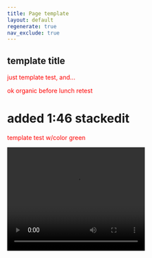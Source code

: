 ```yaml
---
title: Page template
layout: default
regenerate: true
nav_exclude: true
---  
```


<head>
<meta jimvar="1">
<link rel="stylesheet"  href="../oahuv1/images/styletest.css">

<style>  

p {color:  red;}  
</style>  
</head>


## template title

just template test,  and...  

ok organic before lunch retest

<h1>added 1:46 stackedit</h1>

<p class="greentext">template test w/color green</p>
<p>
<video width="320" height="240" controls>
<source src="../oahuv1/images/kaala.webm" type="video/webm">
  Your browser does not support the video tag.
</video>
</p>
<!--stackedit_data:
eyJoaXN0b3J5IjpbLTE2NTk1MzU4NjAsLTE4MjMxMTk5MjQsMT
QxNTYwODUzOCwtMzIzNTUzMDc3LC0xMTE2MjE5NTk0LDY0Mzc1
NzY5MywtMTI1MjIxMTAwOF19
-->